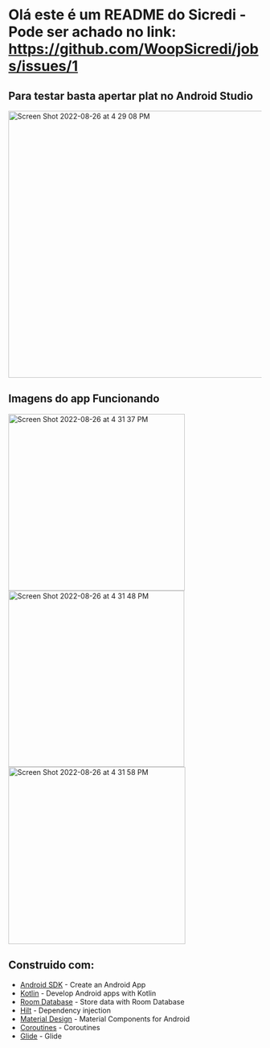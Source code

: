 # Olá este é um README do Sicredi - Pode ser achado no link: https://github.com/WoopSicredi/jobs/issues/1

## Para testar basta apertar plat no Android Studio 
<img width="530" alt="Screen Shot 2022-08-26 at 4 29 08 PM" src="https://user-images.githubusercontent.com/38699529/186978355-2c66be95-d261-457b-a9b6-88dba17ae47a.png">


## Imagens do app Funcionando
<p>
<img width="351" alt="Screen Shot 2022-08-26 at 4 31 37 PM" src="https://user-images.githubusercontent.com/38699529/186978546-3f411fd4-4576-4e9f-8de9-240fc635fd71.png">
<img width="350" alt="Screen Shot 2022-08-26 at 4 31 48 PM" src="https://user-images.githubusercontent.com/38699529/186978556-35ad136a-a989-4a92-ad92-df59b320d490.png">
<img width="352" alt="Screen Shot 2022-08-26 at 4 31 58 PM" src="https://user-images.githubusercontent.com/38699529/186978577-161757ec-6b1b-41c1-b5e9-73ba461cbb47.png">
</p>


## Construido com:
- [Android SDK](https://developer.android.com/) - Create an Android App
- [Kotlin](https://developer.android.com/kotlin) - Develop Android apps with Kotlin
- [Room Database](https://developer.android.com/training/data-storage/room) - Store data with Room Database
- [Hilt](https://dagger.dev/hilt) - Dependency injection
- [Material Design](https://material.io/develop/android/) - Material Components for Android
- [Coroutines](https://kotlinlang.org/docs/coroutines-overview.html) - Coroutines
- [Glide](https://github.com/bumptech/glide) - Glide
